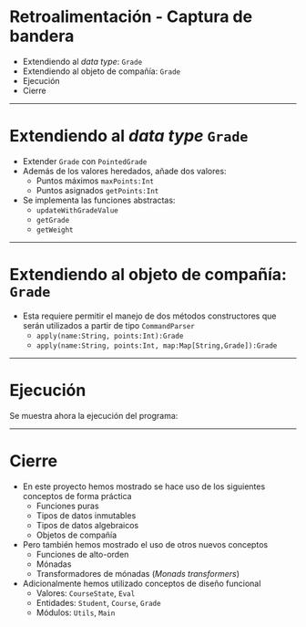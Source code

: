 # Retroalimentación - Captura de bandera

* Extendiendo al *data type*: `Grade`
* Extendiendo al objeto de compañía: `Grade`
* Ejecución
* Cierre

---

# Extendiendo al *data type* `Grade`

* Extender `Grade` con `PointedGrade`
* Además de los valores heredados, añade dos valores:
  * Puntos máximos `maxPoints:Int`
  * Puntos asignados `getPoints:Int`
* Se implementa las funciones abstractas:
  * `updateWithGradeValue`
  * `getGrade`
  * `getWeight`

---

# Extendiendo al objeto de compañía: `Grade`

* Esta requiere permitir el manejo de dos métodos constructores que serán utilizados a partir de tipo `CommandParser`
  * `apply(name:String, points:Int):Grade`
  * `apply(name:String, points:Int, map:Map[String,Grade]):Grade`

---

# Ejecución

Se muestra ahora la ejecución del programa:

---

# Cierre

* En este proyecto hemos mostrado se hace uso de los siguientes conceptos de forma práctica
  * Funciones puras
  * Tipos de datos inmutables
  * Tipos de datos algebraicos
  * Objetos de compañía
* Pero también hemos mostrado el uso de otros nuevos conceptos
  * Funciones de alto-orden
  * Mónadas
  * Transformadores de mónadas (*Monads transformers*)
* Adicionalmente hemos utilizado conceptos de diseño funcional
  * Valores: `CourseState`, `Eval`
  * Entidades:  `Student`, `Course`, `Grade`
  * Módulos: `Utils`, `Main`
